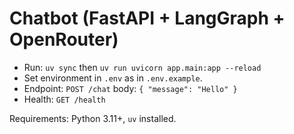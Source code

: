 # Chatbot (FastAPI + LangGraph + OpenRouter)

- Run: `uv sync` then `uv run uvicorn app.main:app --reload`
- Set environment in `.env` as in `.env.example`.
- Endpoint: `POST /chat` body: `{ "message": "Hello" }`
- Health: `GET /health`

Requirements: Python 3.11+, `uv` installed.